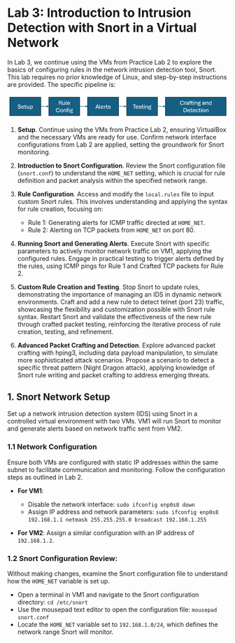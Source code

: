 # Lab 3: Introduction to Intrusion Detection with Snort in a Virtual Network

In Lab 3, we continue using the VMs from Practice Lab 2 to explore the basics of configuring rules in the network intrusion detection tool, Snort. This lab requires no prior knowledge of Linux, and step-by-step instructions are provided. The specific pipeline is:

![alt text](https://github.com/lgperrin/Network-Security/blob/main/Practical-Assesment/Images/Captura%20de%20pantalla%202024-02-26%20132306.png)

1. **Setup**. Continue using the VMs from Practice Lab 2, ensuring VirtualBox and the necessary VMs are ready for use. Confirm network interface configurations from Lab 2 are applied, setting the groundwork for Snort monitoring.
2. **Introduction to Snort Configuration**. Review the Snort configuration file (`snort.conf`) to understand the `HOME_NET` setting, which is crucial for rule definition and packet analysis within the specified network range.
3. **Rule Configuration**. Access and modify the `local.rules` file to input custom Snort rules. This involves understanding and applying the syntax for rule creation, focusing on:
   * Rule 1: Generating alerts for ICMP traffic directed at `HOME_NET`.
   * Rule 2: Alerting on TCP packets from `HOME_NET` on port 80.

4. **Running Snort and Generating Alerts**. Execute Snort with specific parameters to actively monitor network traffic on VM1, applying the configured rules. Engage in practical testing to trigger alerts defined by the rules, using ICMP pings for Rule 1 and Crafted TCP packets for Rule 2.
   
5. **Custom Rule Creation and Testing**. Stop Snort to update rules, demonstrating the importance of managing an IDS in dynamic network environments. Craft and add a new rule to detect telnet (port 23) traffic, showcasing the flexibility and customization possible with Snort rule syntax. Restart Snort and validate the effectiveness of the new rule through crafted packet testing, reinforcing the iterative process of rule creation, testing, and refinement.
   
6. **Advanced Packet Crafting and Detection**. Explore advanced packet crafting with hping3, including data payload manipulation, to simulate more sophisticated attack scenarios. Propose a scenario to detect a specific threat pattern (Night Dragon attack), applying knowledge of Snort rule writing and packet crafting to address emerging threats.


## 1.  Snort Network Setup

Set up a network intrusion detection system (IDS) using Snort in a controlled virtual environment with two VMs. VM1 will run Snort to monitor and generate alerts based on network traffic sent from VM2.

### 1.1 Network Configuration

Ensure both VMs are configured with static IP addresses within the same subnet to facilitate communication and monitoring. Follow the configuration steps as outlined in Lab 2.

* **For VM1**:
  * Disable the network interface: `sudo ifconfig enp0s8 down`
  * Assign IP address and network parameters: `sudo ifconfig enp0s8 192.168.1.1 netmask 255.255.255.0 broadcast 192.168.1.255`

* **For VM2**: Assign a similar configuration with an IP address of `192.168.1.2`.

### 1.2 Snort Configuration Review:

Without making changes, examine the Snort configuration file to understand how the `HOME_NET` variable is set up.

* Open a terminal in VM1 and navigate to the Snort configuration directory: `cd /etc/snort`
* Use the mousepad text editor to open the configuration file: `mousepad snort.conf`
* Locate the `HOME_NET` variable set to `192.168.1.0/24`, which defines the network range Snort will monitor.

